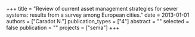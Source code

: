 +++
title = "Review of current asset management strategies for sewer systems: results from a survey among European cities."
date = 2013-01-01
authors = ["Caradot N."]
publication_types = ["4"]
abstract = ""
selected = false
publication = ""
projects = ["sema"]
+++

